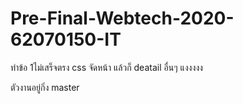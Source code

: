 # Pre-Final-Webtech-2020-62070150-IT
ทำข้อ 1ไม่เสร็จตรง css จัดหน้า แล้วก็ deatail อื่นๆ แงงงงง


ตัวงานอยู่กิ่ง master
